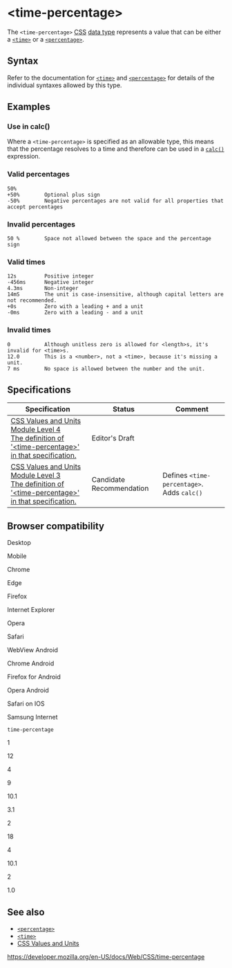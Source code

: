 # &lt;time-percentage&gt;

The `<time-percentage>` [CSS](https://developer.mozilla.org/en-US/docs/Web/CSS) [data type](css_types) represents a value that can be either a [`<time>`](time) or a [`<percentage>`](percentage).

## Syntax

Refer to the documentation for [`<time>`](time) and [`<percentage>`](percentage) for details of the individual syntaxes allowed by this type.

## Examples

### Use in calc()

Where a `<time-percentage>` is specified as an allowable type, this means that the percentage resolves to a time and therefore can be used in a [`calc()`](<calc()>) expression.

### Valid percentages

    50%
    +50%        Optional plus sign
    -50%        Negative percentages are not valid for all properties that accept percentages

### Invalid percentages

    50 %        Space not allowed between the space and the percentage sign

### Valid times

    12s         Positive integer
    -456ms      Negative integer
    4.3ms       Non-integer
    14mS        The unit is case-insensitive, although capital letters are not recommended.
    +0s         Zero with a leading + and a unit
    -0ms        Zero with a leading - and a unit

### Invalid times

    0           Although unitless zero is allowed for <length>s, it's invalid for <time>s.
    12.0        This is a <number>, not a <time>, because it's missing a unit.
    7 ms        No space is allowed between the number and the unit.

## Specifications

<table><thead><tr class="header"><th>Specification</th><th>Status</th><th>Comment</th></tr></thead><tbody><tr class="odd"><td><a href="https://drafts.csswg.org/css-values-4/#mixed-percentages">CSS Values and Units Module Level 4<br />
<span class="small">The definition of '&lt;time-percentage&gt;' in that specification.</span></a></td><td><span class="spec-ed">Editor's Draft</span></td><td></td></tr><tr class="even"><td><a href="https://drafts.csswg.org/css-values-3/#mixed-percentages">CSS Values and Units Module Level 3<br />
<span class="small">The definition of '&lt;time-percentage&gt;' in that specification.</span></a></td><td><span class="spec-cr">Candidate Recommendation</span></td><td>Defines <code>&lt;time-percentage&gt;</code>. Adds <code>calc()</code></td></tr></tbody></table>

## Browser compatibility

Desktop

Mobile

Chrome

Edge

Firefox

Internet Explorer

Opera

Safari

WebView Android

Chrome Android

Firefox for Android

Opera Android

Safari on IOS

Samsung Internet

`time-percentage`

1

12

4

9

10.1

3.1

2

18

4

10.1

2

1.0

## See also

- [`<percentage>`](percentage)
- [`<time>`](time)
- [CSS Values and Units](css_values_and_units)

<a href="https://developer.mozilla.org/en-US/docs/Web/CSS/time-percentage" class="_attribution-link">https://developer.mozilla.org/en-US/docs/Web/CSS/time-percentage</a>
